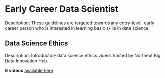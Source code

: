 # Early Career Data Scientist

Description: These guidelines are targeted towards any entry-level, early career person who is interested in learning basic skills in data science.

## Data Science Ethics

Description: Introductory data science ethics videos hosted by Northeat Big Data Innovation Hub.

**6 videos** [available here](https://nebigdatahub.org/nsdc/nsdc-video-library/#data-ethics)
